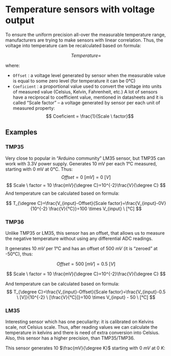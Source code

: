 
# Temperature sensors with voltage output


To ensure the uniform precision all-over the measurable temperature range, manufacturers are trying to make sensors with linear correlation. Thus, the voltage into temperature cam be recalculated based on formula:

$$
Temperature = 
$$

where:

- `Offset` : a voltage level generated by sensor when the measurable value is equal to some zero level (for temperature it can be 0°C)
- `Coeficient` : a proportional value used to convert the voltage into units of measured value (Celsius, Kelvin, Fahrenheit, etc.) A lot of sensors have a reciprocal to coefficient value, mentioned in datasheets and it is called “Scale factor” – a voltage generated by sensor per each unit of measured property: $$ Coeficient = \frac{1}{Scale \ factor}$$

## Examples

### TMP35

Very close to popular in “Arduino community” LM35 sensor, but TMP35 can work with 3.3V power supply. Generates 10 mV per each 1°C measured, starting with 0 mV at 0°C. Thus:
$$
Offset = 0 \ [mV] = 0 \ [V]
$$
$$
Scale \ factor = 10 \frac{mV}{\degree C}=10^{-2}\frac{V}{\degree C}
$$
And temperature can be calculated based on formula:

$$
T_{\degree C}=\frac{V_{input}-Offset}{Scale factor}=\frac{V_{input}-0V}{10^{-2} \frac{V}{℃}}=100 \times V_{input} \ [℃]
$$

### TMP36

Unlike TMP35 or LM35, this sensor has an offset, that allows us to measure the negative temperature without using any differential ADC readings.

It generates 10 $mV$ per 1°C and has an offset of 500 $mV$ (it is “zeroed” at -50°C), thus:

$$
Offset = 500 \ [mV] = 0.5 \ [V]
$$

$$
Scale \ factor = 10 \frac{mV}{\degree C}=10^{-2}\frac{V}{\degree C}
$$

And temperature can be calculated based on formula:
$$
T_{\degree C}=\frac{V_{input}-Offset}{Scale factor}=\frac{V_{input}-0.5 \ [V]}{10^{-2} \ [\frac{V}{℃}]}=100 \times V_{input} - 50 \ [℃]
$$

### LM35

Interesting sensor which has one peculiarity: it is calibrated on Kelvins scale, not Celsius scale. Thus, after reading values we can calculate the temperature in kelvins and there is need of extra conversion into Celsius. Also, this sensor has a higher precision, than TMP35/TMP36.

This sensor generates 10 $\frac{mV}{\degree K}$ starting with 0 $mV$ at 0 $K$: